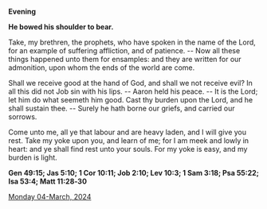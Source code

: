 **Evening**

**He bowed his shoulder to bear.**
 
Take, my brethren, the prophets, who have spoken in the name of the Lord, for an example of suffering affliction, and of patience. -- Now all these things happened unto them for ensamples: and they are written for our admonition, upon whom the ends of the world are come.
 
Shall we receive good at the hand of God, and shall we not receive evil? In all this did not Job sin with his lips. -- Aaron held his peace. -- It is the Lord; let him do what seemeth him good. Cast thy burden upon the Lord, and he shall sustain thee. -- Surely he hath borne our griefs, and carried our sorrows.
 
Come unto me, all ye that labour and are heavy laden, and I will give you rest. Take my yoke upon you, and learn of me; for I am meek and lowly in heart: and ye shall find rest unto your souls. For my yoke is easy, and my burden is light.  

**Gen 49:15; Jas 5:10; 1 Cor 10:11; Job 2:10; Lev 10:3; 1 Sam 3:18; Psa 55:22; Isa 53:4; Matt 11:28‑30**

[Monday 04-March, 2024](https://t.me/daily_light)
